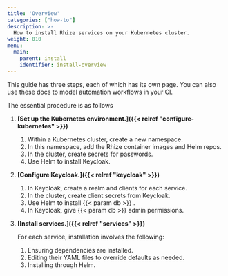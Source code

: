 ```yaml
---
title: 'Overview'
categories: ["how-to"]
description: >-
  How to install Rhize services on your Kubernetes cluster.
weight: 010
menu:
  main:
    parent: install
    identifier: install-overview
---
```



This guide has three steps, each of which has its own page.
You can also use these docs to model automation workflows in your CI.

The essential procedure is as follows

1. **[Set up the Kubernetes environment.]({{< relref "configure-kubernetes" >}})**

    1. Within a Kubernetes cluster, create a new namespace.
    1. In this namespace, add the Rhize container images and Helm repos.
    1. In the cluster, create secrets for passwords.
    1. Use Helm to install Keycloak.

1. **[Configure Keycloak.]({{< relref "keycloak" >}})**

    1. In Keycloak, create a realm and clients for each service.
    1. In the cluster, create client secrets from Keycloak.
    1. Use Helm to install {{< param db >}} .
    1. In Keycloak, give {{< param db >}} admin permissions.

1. **[Install services.]({{< relref "services" >}})**

    For each service, installation involves the following:
    1. Ensuring dependencies are installed.
    1. Editing their YAML files to override defaults as needed.
    1. Installing through Helm.
  


